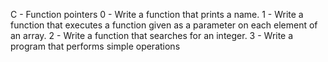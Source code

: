 C - Function pointers 0 - Write a function that prints a name. 1 - Write a function that executes a function given as a parameter on each element of an array. 2 - Write a function that searches for an integer. 3 - Write a program that performs simple operations
